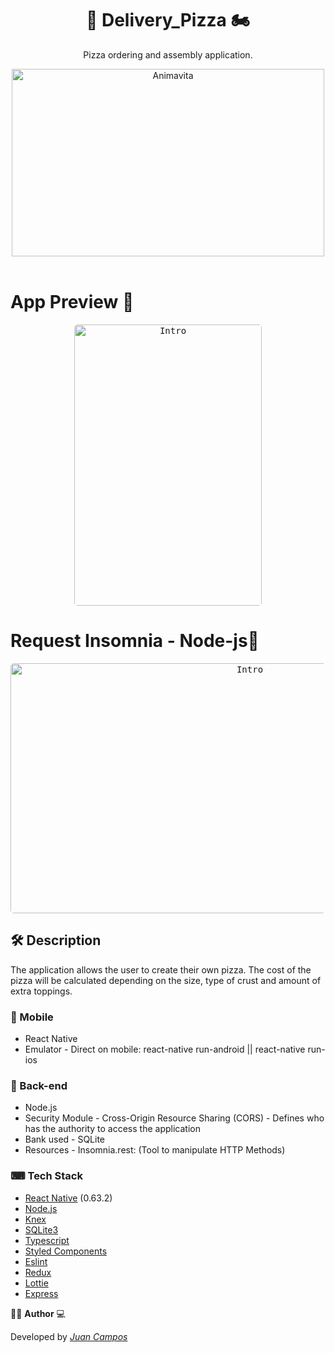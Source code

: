 <h1 align="center">
  🍕 Delivery_Pizza 🏍
</h1>

<p align="center">Pizza ordering and assembly application.</p>

<p align="center">
  <img src="https://i.ibb.co/QDL02Kv/pizza-removebg-preview.png" alt="Animavita" height="300" width="500">
  <br>
  <br>
</p>


# App Preview 📱

<p align="center">
  <kbd>
    <img width="300" style="border-radius: 5px" height="450" src="https://media.giphy.com/media/eAGARwXoWvVIvWD7gl/giphy.gif" alt="Intro">
  </kbd>

</p>

# Request Insomnia - Node-js📱
<p align="center">
 <kbd>
    <img width="750" style="border-radius: 5px" height="400" src="https://media.giphy.com/media/pp2SIgEgKjtC8QPR9X/giphy.gif" alt="Intro">
  </kbd>
</p>

## 🛠 Description

The application allows the user to create their own pizza. The cost of the pizza will be calculated depending on the size, type of crust and amount of extra toppings.

### 📲 Mobile

* React Native
* Emulator - Direct on mobile: react-native run-android || react-native run-ios

### 🚧 Back-end

* Node.js
* Security Module - Cross-Origin Resource Sharing (CORS) - Defines who has the authority to access the application
* Bank used - SQLite
* Resources - Insomnia.rest: (Tool to manipulate HTTP Methods)

### ⌨ Tech Stack

-   [React Native](https://github.com/facebook/react-native) (0.63.2)
-   [Node.js](https://nodejs.org/en/)
-   [Knex](http://knexjs.org/)
-   [SQLite3](https://www.sqlite.org/index.html)
-   [Typescript](https://www.typescriptlang.org/)
-   [Styled Components](https://www.styled-components.com/)
-   [Eslint](https://eslint.org/)
-   [Redux](https://github.com/reduxjs/react-redux)
-   [Lottie](https://github.com/react-native-community/lottie-react-native)
-   [Express](https://expressjs.com/pt-br/)

👨‍💻 **Author** 💻

Developed by [_Juan Campos_](https://www.linkedin.com/in/juancampos-ferreira/)

